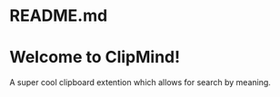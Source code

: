 # README.md
# Welcome to ClipMind!
A super cool clipboard extention which allows for search by meaning. 